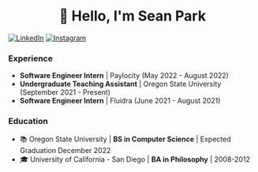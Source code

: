 <h1 align="center"> 👋 Hello, I'm Sean Park</h1>

[![LinkedIn](https://img.shields.io/badge/linkedin-%230077B5.svg?style=for-the-badge&logo=linkedin&logoColor=white)](http://www.linkedin.com/in/seanypark)
[![Instagram](https://img.shields.io/static/v1?style=for-the-badge&message=Instagram&color=E4405F&logo=Instagram&logoColor=FFFFFF&label=)](https://www.instagram.com/librvry_pictures)

### Experience
- **Software Engineer Intern** | Paylocity (May 2022 - August 2022)
- **Undergraduate Teaching Assistant** | Oregon State University (September 2021 - Present)
- **Software Engineer Intern** | Fluidra (June 2021 - August 2021)

### Education
- 📚 Oregon State University | **BS in Computer Science** | Expected Graduation December 2022
- 🎓 University of California - San Diego | **BA in Philosophy** | 2008-2012
